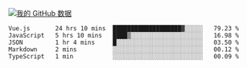 [![我的 GitHub 数据](https://github-readme-stats.vercel.app/api?username=unbrain&?theme=dark)]()

<!--START_SECTION:waka-->
```text
Vue.js       24 hrs 10 mins  ███████████████████▓░░░░░   79.23 % 
JavaScript   5 hrs 10 mins   ████▒░░░░░░░░░░░░░░░░░░░░   16.98 % 
JSON         1 hr 4 mins     █░░░░░░░░░░░░░░░░░░░░░░░░   03.50 % 
Markdown     2 mins          ░░░░░░░░░░░░░░░░░░░░░░░░░   00.12 % 
TypeScript   1 min           ░░░░░░░░░░░░░░░░░░░░░░░░░   00.09 % 
```
<!--END_SECTION:waka-->
